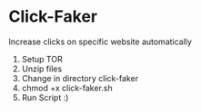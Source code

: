Click-Faker
===========

Increase clicks on specific website automatically 

1. Setup TOR
2. Unzip files
3. Change in directory click-faker
4. chmod +x click-faker.sh
5. Run Script :)
